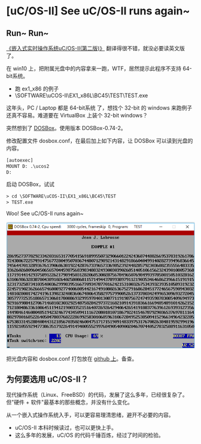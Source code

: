 # [uC/OS-II] See uC/OS-II runs again~


## Run~ Run~

[《嵌入式实时操作系统uC/OS-II(第二版)》][1] 翻译得很不错，就没必要读英文版了。

在 win10 上，把附属光盘中的内容拿来一跑，WTF，居然提示此程序不支持 64-bit系统。

 * 跑 ex1_x86 的例子
 * \SOFTWARE\uCOS-II\EX1_x86L\BC45\TEST\TEST.exe

这年头，PC / Laptop 都是 64-bit系统 了，想找个 32-bit 的 windows 来跑例子还真不容易。难道要在 VirtualBox 上装个 32-bit windows？

突然想到了 [DOSBox][2]。使用版本 DOSBox-0.74-2。

修改配置文件 dosbox.conf，在最后加上如下内容，让 DOSBox 可以读到光盘的内容。

```
[autoexec]
MOUNT D: .\ucos2
D:
```

启动 DOSBox，试试

```
> cd \SOFTWARE\uCOS-II\EX1_x86L\BC45\TEST
> TEST.exe
```

Woo! See uC/OS-II runs again~

![](images/2018_11_19_ucos2_examples/example01.png)

把光盘内容和 dosbox.conf 打包放在 [github 上][3]。备查。


## 为何要选用 uC/OS-II？

现代操作系统（Linux、FreeBSD）的代码，发展了这么多年，已经很复杂了。但"硬件 + 软件"最基本的那些概念，并没有什么变化。

从一个嵌入式操作系统入手，可以更容易理清思绪，避开不必要的内容。

 * uC/OS-II 本科时候读过，也可以更快上手。
 * 这么多年的发展，uC/OS 的代码千锤百炼，经过了时间的检验。


[1]:https://book.douban.com/subject/1229913/
[2]:https://www.dosbox.com/
[3]:https://github.com/kasicass/ucos
